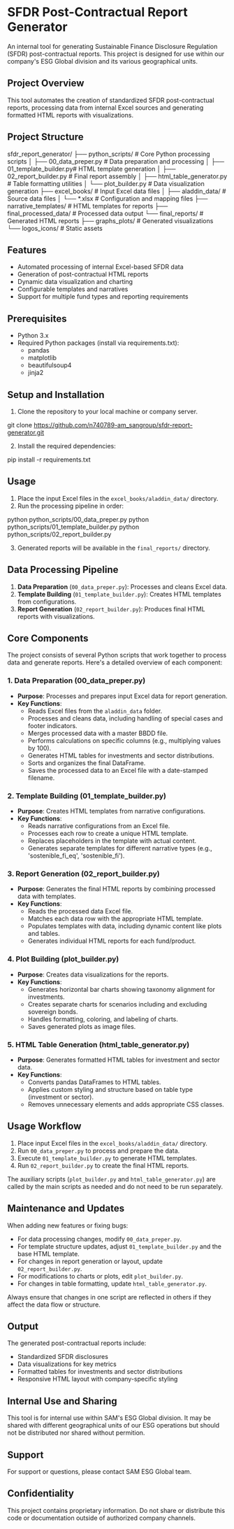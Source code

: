 # SFDR Post-Contractual Report Generator

An internal tool for generating Sustainable Finance Disclosure Regulation (SFDR) post-contractual reports. This project is designed for use within our company's ESG Global division and its various geographical units.

## Project Overview

This tool automates the creation of standardized SFDR post-contractual reports, processing data from internal Excel sources and generating formatted HTML reports with visualizations.

## Project Structure

sfdr_report_generator/
├── python_scripts/           # Core Python processing scripts
│   ├── 00_data_preper.py     # Data preparation and processing
│   ├── 01_template_builder.py# HTML template generation
│   ├── 02_report_builder.py  # Final report assembly
│   ├── html_table_generator.py # Table formatting utilities
│   └── plot_builder.py       # Data visualization generation
├── excel_books/              # Input Excel data files
│   ├── aladdin_data/         # Source data files
│   └── *.xlsx                # Configuration and mapping files
├── narrative_templates/      # HTML templates for reports
├── final_processed_data/     # Processed data output
└── final_reports/            # Generated HTML reports
├── graphs_plots/         # Generated visualizations
└── logos_icons/          # Static assets


## Features

- Automated processing of internal Excel-based SFDR data
- Generation of post-contractual HTML reports
- Dynamic data visualization and charting
- Configurable templates and narratives
- Support for multiple fund types and reporting requirements

## Prerequisites

- Python 3.x
- Required Python packages (install via requirements.txt):
  - pandas
  - matplotlib
  - beautifulsoup4
  - jinja2

## Setup and Installation

1. Clone the repository to your local machine or company server.

git clone https://github.com/n740789-am_sangroup/sfdr-report-generator.git

2. Install the required dependencies:

pip install -r requirements.txt

## Usage

1. Place the input Excel files in the `excel_books/aladdin_data/` directory.
2. Run the processing pipeline in order:

python python_scripts/00_data_preper.py
python python_scripts/01_template_builder.py
python python_scripts/02_report_builder.py

3. Generated reports will be available in the `final_reports/` directory.

## Data Processing Pipeline

1. **Data Preparation** (`00_data_preper.py`): Processes and cleans Excel data.
2. **Template Building** (`01_template_builder.py`): Creates HTML templates from configurations.
3. **Report Generation** (`02_report_builder.py`): Produces final HTML reports with visualizations.

## Core Components

The project consists of several Python scripts that work together to process data and generate reports. Here's a detailed overview of each component:

### 1. Data Preparation (00_data_preper.py)
- **Purpose**: Processes and prepares input Excel data for report generation.
- **Key Functions**:
  - Reads Excel files from the `aladdin_data` folder.
  - Processes and cleans data, including handling of special cases and footer indicators.
  - Merges processed data with a master BBDD file.
  - Performs calculations on specific columns (e.g., multiplying values by 100).
  - Generates HTML tables for investments and sector distributions.
  - Sorts and organizes the final DataFrame.
  - Saves the processed data to an Excel file with a date-stamped filename.

### 2. Template Building (01_template_builder.py)
- **Purpose**: Creates HTML templates from narrative configurations.
- **Key Functions**:
  - Reads narrative configurations from an Excel file.
  - Processes each row to create a unique HTML template.
  - Replaces placeholders in the template with actual content.
  - Generates separate templates for different narrative types (e.g., 'sostenible_fi_eq', 'sostenible_fi').

### 3. Report Generation (02_report_builder.py)
- **Purpose**: Generates the final HTML reports by combining processed data with templates.
- **Key Functions**:
  - Reads the processed data Excel file.
  - Matches each data row with the appropriate HTML template.
  - Populates templates with data, including dynamic content like plots and tables.
  - Generates individual HTML reports for each fund/product.

### 4. Plot Building (plot_builder.py)
- **Purpose**: Creates data visualizations for the reports.
- **Key Functions**:
  - Generates horizontal bar charts showing taxonomy alignment for investments.
  - Creates separate charts for scenarios including and excluding sovereign bonds.
  - Handles formatting, coloring, and labeling of charts.
  - Saves generated plots as image files.

### 5. HTML Table Generation (html_table_generator.py)
- **Purpose**: Generates formatted HTML tables for investment and sector data.
- **Key Functions**:
  - Converts pandas DataFrames to HTML tables.
  - Applies custom styling and structure based on table type (investment or sector).
  - Removes unnecessary elements and adds appropriate CSS classes.

## Usage Workflow

1. Place input Excel files in the `excel_books/aladdin_data/` directory.
2. Run `00_data_preper.py` to process and prepare the data.
3. Execute `01_template_builder.py` to generate HTML templates.
4. Run `02_report_builder.py` to create the final HTML reports.

The auxiliary scripts (`plot_builder.py` and `html_table_generator.py`) are called by the main scripts as needed and do not need to be run separately.

## Maintenance and Updates

When adding new features or fixing bugs:
- For data processing changes, modify `00_data_preper.py`.
- For template structure updates, adjust `01_template_builder.py` and the base HTML template.
- For changes in report generation or layout, update `02_report_builder.py`.
- For modifications to charts or plots, edit `plot_builder.py`.
- For changes in table formatting, update `html_table_generator.py`.

Always ensure that changes in one script are reflected in others if they affect the data flow or structure.

## Output

The generated post-contractual reports include:
- Standardized SFDR disclosures
- Data visualizations for key metrics
- Formatted tables for investments and sector distributions
- Responsive HTML layout with company-specific styling

## Internal Use and Sharing

This tool is for internal use within SAM's ESG Global division. It may be shared with different geographical units of our ESG operations but should not be distributed nor shared without permition.

## Support

For support or questions, please contact SAM ESG Global team.

## Confidentiality

This project contains proprietary information. Do not share or distribute this code or documentation outside of authorized company channels.